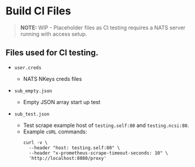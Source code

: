 # Build CI Files

> **NOTE:** WIP - Placeholder files as CI testing requires a NATS server
> running with access setup.

## Files used for CI testing.

 - `user.creds`
   - NATS NKeys creds files
 - `sub_empty.json`
   - Empty JSON array start up test

 - `sub_test.json`
   - Test scrape example host of `testing.self:80` and `testing.ncsi:80`.
   - Example `cURL` commands:
     ```
     curl -v \
       --header "host: testing.self:80" \
       --header "x-prometheus-scrape-timeout-seconds: 10" \
       'http://localhost:8080/proxy'
     ```
